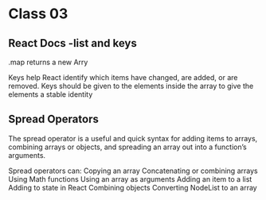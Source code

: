 # Class 03

## React Docs -list and keys

.map returns a new Arry

Keys help React identify which items have changed, are added, or are removed. Keys should be given to the elements inside the array to give the elements a stable identity

## Spread Operators

The spread operator is a useful and quick syntax for adding items to arrays, combining arrays or objects, and spreading an array out into a function’s arguments.

Spread operators can:
Copying an array
Concatenating or combining arrays
Using Math functions
Using an array as arguments
Adding an item to a list
Adding to state in React
Combining objects
Converting NodeList to an array